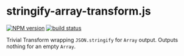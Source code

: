 stringify-array-transform.js
============================

[![NPM version](https://img.shields.io/npm/v/stringify-array-transform.svg)](https://www.npmjs.com/package/stringify-array-transform)
[![build status](https://img.shields.io/travis/kemitchell/stringify-array-transform.js.svg)](http://travis-ci.org/kemitchell/stringify-array-transform.js)

Trivial Transform wrapping `JSON.stringify` for `Array` output. Outputs nothing for an empty `Array`.
